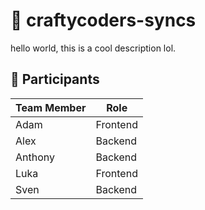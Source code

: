 # 🔨 craftycoders-syncs 
hello world, this is a cool description lol.


## 👤 Participants
| **Team Member** 	| **Role** 	|
|-----------------	|----------	|
| Adam            	| Frontend 	|
| Alex            	| Backend  	|
| Anthony         	| Backend  	|
| Luka            	| Frontend 	|
| Sven            	| Backend  	|
